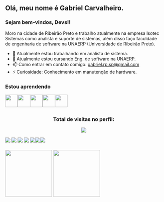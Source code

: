 ## Olá, meu nome é Gabriel Carvalheiro.
### Sejam bem-vindos, Devs!!

Moro na cidade de Ribeirão Preto e trabalho atualmente na empresa Isotec Sistemas como analista e suporte de sistemas, além disso faço faculdade de engenharia de software na UNAERP (Universidade de Ribeirão Preto).

- 🔭 Atualmente estou trabalhando em analista de sistema.
- 🌱 Atualmente estou cursando Eng. de software na UNAERP.
- 📫 Como entrar em contato comigo: gabriel.rp.sp@gmail.com
- ⚡ Curiosidade: Conhecimento em manutenção de hardware.

### Estou aprendendo
  
<img src="https://cdn.jsdelivr.net/gh/devicons/devicon/icons/html5/html5-original-wordmark.svg" width="40" height="40"/><img src="https://cdn.jsdelivr.net/gh/devicons/devicon/icons/css3/css3-original-wordmark.svg" width="40" height="40"/><img src="https://cdn.jsdelivr.net/gh/devicons/devicon/icons/javascript/javascript-original.svg" width="40" height="40"/><img src="https://cdn.jsdelivr.net/gh/devicons/devicon/icons/c/c-original.svg" width="40" height="40"/><img src="https://cdn.jsdelivr.net/gh/devicons/devicon/icons/cplusplus/cplusplus-original.svg" width="40" height="40"/>
##

<h3><p align="center">Total de visitas no perfil:</p>
<p align="center">
    <img alingn="center" src="https://profile-counter.glitch.me/gabrielcarvalheiro/count.svg"/>
</p>

<div align="center>  
<a href="https://www.youtube.com/channel/UCcdigssg3VGjrkk0esEG6yA" target="_blank"><img src="https://img.shields.io/badge/YouTube-FF0000?style=for-the-badge&logo=youtube&logoColor=white" target="_blank"></a>
<a href="https://www.instagram.com/ll_gabrielcr_ll/" target="_blank"><img src="https://img.shields.io/badge/-Instagram-%23E4405F?style=for-the-badge&logo=instagram&logoColor=white" target="_blank"></a>
<a href="https://www.twitch.tv/ll_cr_ll" target="_blank"><img src="https://img.shields.io/badge/Twitch-9146FF?style=for-the-badge&logo=twitch&logoColor=white" target="_blank"></a>
<a href = "mailto:gabriel.rp.sp@gmail.com"><img src="https://img.shields.io/badge/Gmail-D14836?style=for-the-badge&logo=gmail&logoColor=white" target="_blank"></a>
<a href="https://www.linkedin.com/in/gabriel-carvalheiro-437a41239/" target="_blank"><img src="https://img.shields.io/badge/-LinkedIn-%230077B5?style=for-the-badge&logo=linkedin&logoColor=white" target="_blank"></a><a href="https://steamcommunity.com/profiles/76561198321104486/" target="_blank"><img src="https://img.shields.io/badge/Steam-000000?style=for-the-badge&logo=steam&logoColor=white" target="_blank"></a><a href="https://discord.gg/KTQateW" target="_blank"><img src="https://img.shields.io/badge/Discord-7289DA?style=for-the-badge&logo=discord&logoColor=white" target="_blank"></a>   
</div>
<br>
<div align="center display: flex;>
  <a href="https://github.com/GabrielCarvalheiro">
  <img height="150em" src="https://github-readme-stats.vercel.app/api?username=GabrielCarvalheiro&show_icons=true&theme=dracula&include_all_commits=true&count_private=true"/>
  <img height="150em" src="https://github-readme-stats.vercel.app/api/top-langs/?username=GabrielCarvalheiro&layout=compact&langs_count=7&theme=dracula"/>
</div>
